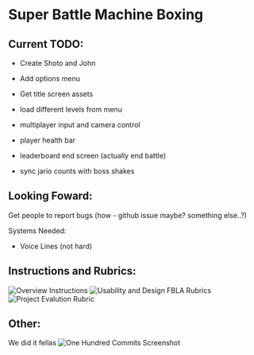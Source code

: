 # Super Battle Machine Boxing

## Current TODO:
- Create Shoto and John
- Add options menu
- Get title screen assets

- load different levels from menu
- multiplayer input and camera control
- player health bar
- leaderboard end screen (actually end battle)
- sync jario counts with boss shakes

## Looking Foward:

Get people to report bugs
(how - github issue maybe? something else..?)

Systems Needed:
- Voice Lines (not hard)

## Instructions and Rubrics:
![Overview Instructions](https://user-images.githubusercontent.com/60948236/151413129-abf6ce12-e1b7-4707-8e89-00be1c25220a.PNG)
![Usability and Design FBLA Rubrics](https://user-images.githubusercontent.com/25912240/151106959-20a48b69-03d2-4b3b-bae6-799779299d2f.png)
![Project Evalution Rubric](https://user-images.githubusercontent.com/25912240/151107027-4b8ab0ab-6251-4edd-950a-5e4e4b367358.png)

## Other:

We did it fellas
![One Hundred Commits Screenshot](https://user-images.githubusercontent.com/25912240/151107043-e74ca7ee-74d3-4189-9f3c-83123c4fee6b.png)
